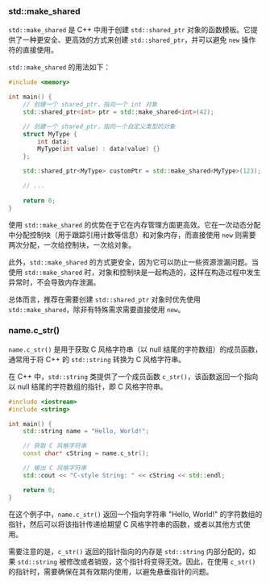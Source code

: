 ### std::make_shared
`std::make_shared` 是 C++ 中用于创建 `std::shared_ptr` 对象的函数模板。它提供了一种更安全、更高效的方式来创建 `std::shared_ptr`，并可以避免 `new` 操作符的直接使用。

`std::make_shared` 的用法如下：

```cpp
#include <memory>

int main() {
    // 创建一个 shared_ptr，指向一个 int 对象
    std::shared_ptr<int> ptr = std::make_shared<int>(42);

    // 创建一个 shared_ptr，指向一个自定义类型的对象
    struct MyType {
        int data;
        MyType(int value) : data(value) {}
    };

    std::shared_ptr<MyType> customPtr = std::make_shared<MyType>(123);

    // ...
    
    return 0;
}
```

使用 `std::make_shared` 的优势在于它在内存管理方面更高效。它在一次动态分配中分配控制块（用于跟踪引用计数等信息）和对象内存，而直接使用 `new` 则需要两次分配，一次给控制块，一次给对象。

此外，`std::make_shared` 的方式更安全，因为它可以防止一些资源泄漏问题。当使用 `std::make_shared` 时，对象和控制块是一起构造的，这样在构造过程中发生异常时，不会导致内存泄漏。

总体而言，推荐在需要创建 `std::shared_ptr` 对象时优先使用 `std::make_shared`，除非有特殊需求需要直接使用 `new`。


### name.c_str()
`name.c_str()` 是用于获取 C 风格字符串（以 null 结尾的字符数组）的成员函数，通常用于将 C++ 的 `std::string` 转换为 C 风格字符串。

在 C++ 中，`std::string` 类提供了一个成员函数 `c_str()`，该函数返回一个指向以 null 结尾的字符数组的指针，即 C 风格字符串。

```cpp
#include <iostream>
#include <string>

int main() {
    std::string name = "Hello, World!";

    // 获取 C 风格字符串
    const char* cString = name.c_str();

    // 输出 C 风格字符串
    std::cout << "C-style String: " << cString << std::endl;

    return 0;
}
```

在这个例子中，`name.c_str()` 返回一个指向字符串 "Hello, World!" 的字符数组的指针，然后可以将该指针传递给期望 C 风格字符串的函数，或者以其他方式使用。

需要注意的是，`c_str()` 返回的指针指向的内存是 `std::string` 内部分配的，如果 `std::string` 被修改或者销毁，这个指针将变得无效。因此，在使用 `c_str()` 的指针时，需要确保在其有效期内使用，以避免悬垂指针的问题。